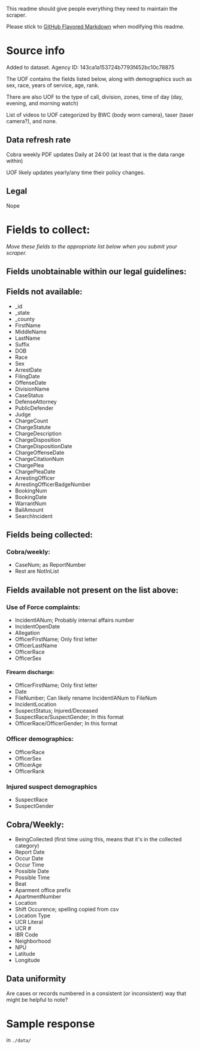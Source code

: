 This readme should give people everything they need to maintain the scraper.

Please stick to [GitHub Flavored Markdown](https://guides.github.com/features/mastering-markdown/) when modifying this readme.  

# Source info
Added to dataset. Agency ID: 143ca1a153724b7793f452bc10c78875

The UOF contains the fields listed below, along with demographics such as sex, race, years of service, age, rank.

There are also UOF to the type of call, division, zones, time of day (day, evening, and morning watch)

List of videos to UOF categorized by BWC (body worn camera), taser (taser camera?), and none.

## Data refresh rate
Cobra weekly PDF updates Daily at 24:00 (at least that is the data range within)

UOF likely updates yearly/any time their policy changes.

## Legal
Nope

# Fields to collect:
_Move these fields to the appropriate list below when you submit your scraper._

## Fields unobtainable within our legal guidelines:

## Fields not available:
* _id
* _state
* _county
* FirstName
* MiddleName
* LastName
* Suffix
* DOB
* Race
* Sex
* ArrestDate
* FilingDate
* OffenseDate
* DivisionName
* CaseStatus
* DefenseAttorney
* PublicDefender
* Judge
* ChargeCount
* ChargeStatute
* ChargeDescription
* ChargeDisposition
* ChargeDispositionDate
* ChargeOffenseDate
* ChargeCitationNum
* ChargePlea
* ChargePleaDate
* ArrestingOfficer
* ArrestingOfficerBadgeNumber
* BookingNum
* BookingDate
* WarrantNum
* BailAmount
* SearchIncident

## Fields being collected:
  ### Cobra/weekly:
  * CaseNum; as ReportNumber
  * Rest are NotInList

## Fields available not present on the list above:
  ### Use of Force complaints:
  * IncidentIANum; Probably internal affairs number
  * IncidentOpenDate
  * Allegation
  * OfficerFirstName; Only first letter
  * OfficerLastName
  * OfficerRace
  * OfficerSex
  #### Firearm discharge:
  * OfficerFirstName; Only first letter
  * Date
  * FileNumber; Can likely rename IncidentIANum to FileNum
  * IncidentLocation
  * SuspectStatus; Injured/Deceased
  * SuspectRace/SuspectGender; In this format
  * OfficerRace/OfficerGender; In this format

### Officer demographics:
  * OfficerRace
  * OfficerSex
  * OfficerAge
  * OfficerRank

### Injured suspect demographics
  * SuspectRace
  * SuspectGender

## Cobra/Weekly:
  * BeingCollected (first time using this, means that it's in the collected category)
  * Report Date
  * Occur Date
  * Occur Time
  * Possible Date
  * Possible Time
  * Beat
  * Aparment office prefix
  * ApartmentNumber
  * Location
  * Shift Occurence; spelling copied from csv
  * Location Type
  * UCR Literal
  * UCR #
  * IBR Code
  * Neighborhood
  * NPU
  * Latitude
  * Longitude


## Data uniformity
Are cases or records numbered in a consistent (or inconsistent) way that might be helpful to note?

# Sample response
in `./data/`
